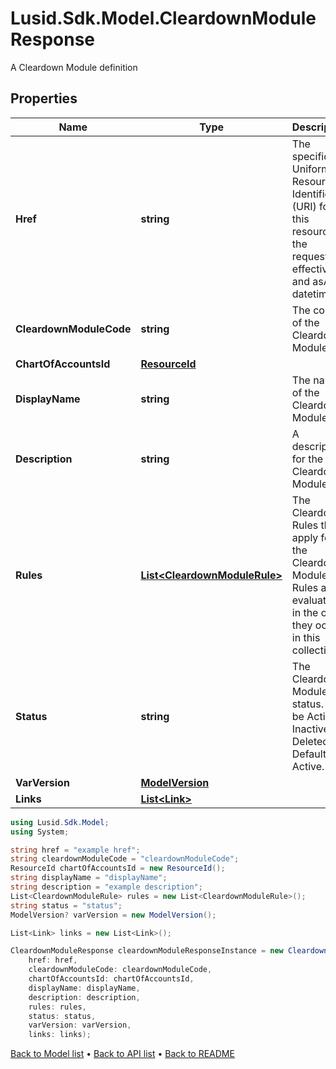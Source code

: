 # Lusid.Sdk.Model.CleardownModuleResponse
A Cleardown Module definition

## Properties

Name | Type | Description | Notes
------------ | ------------- | ------------- | -------------
**Href** | **string** | The specific Uniform Resource Identifier (URI) for this resource at the requested effective and asAt datetime. | [optional] 
**CleardownModuleCode** | **string** | The code of the Cleardown Module. | 
**ChartOfAccountsId** | [**ResourceId**](ResourceId.md) |  | 
**DisplayName** | **string** | The name of the Cleardown Module. | 
**Description** | **string** | A description for the Cleardown Module. | [optional] 
**Rules** | [**List&lt;CleardownModuleRule&gt;**](CleardownModuleRule.md) | The Cleardown Rules that apply for the Cleardown Module. Rules are evaluated in the order they occur in this collection. | [optional] 
**Status** | **string** | The Cleardown Module status. Can be Active, Inactive or Deleted. Defaults to Active. | 
**VarVersion** | [**ModelVersion**](ModelVersion.md) |  | [optional] 
**Links** | [**List&lt;Link&gt;**](Link.md) |  | [optional] 

```csharp
using Lusid.Sdk.Model;
using System;

string href = "example href";
string cleardownModuleCode = "cleardownModuleCode";
ResourceId chartOfAccountsId = new ResourceId();
string displayName = "displayName";
string description = "example description";
List<CleardownModuleRule> rules = new List<CleardownModuleRule>();
string status = "status";
ModelVersion? varVersion = new ModelVersion();

List<Link> links = new List<Link>();

CleardownModuleResponse cleardownModuleResponseInstance = new CleardownModuleResponse(
    href: href,
    cleardownModuleCode: cleardownModuleCode,
    chartOfAccountsId: chartOfAccountsId,
    displayName: displayName,
    description: description,
    rules: rules,
    status: status,
    varVersion: varVersion,
    links: links);
```

[Back to Model list](../README.md#documentation-for-models) &#8226; [Back to API list](../README.md#documentation-for-api-endpoints) &#8226; [Back to README](../README.md)
